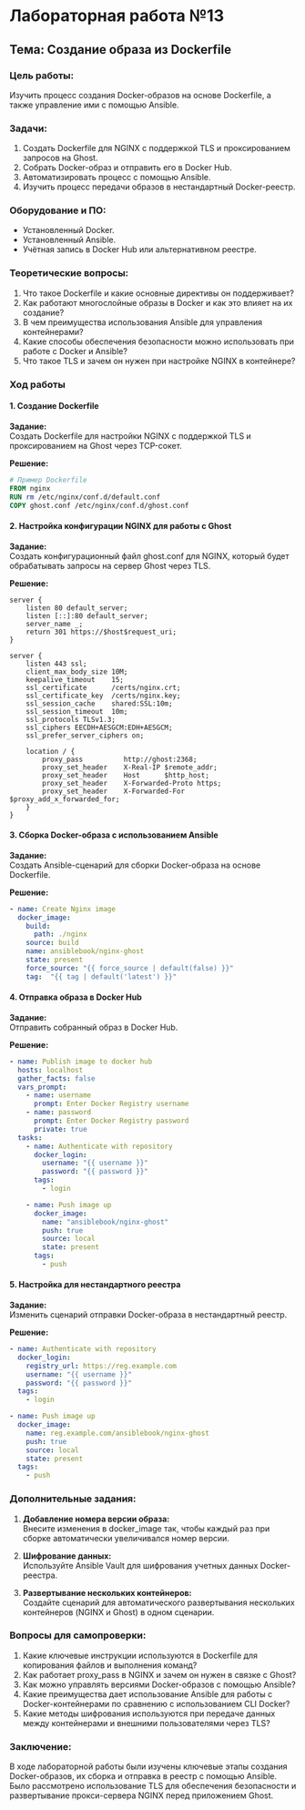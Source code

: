 
# Лабораторная работа №13
## Тема: Создание образа из Dockerfile

### Цель работы:
Изучить процесс создания Docker-образов на основе Dockerfile, а также управление ими с помощью Ansible.

### Задачи:
1. Создать Dockerfile для NGINX с поддержкой TLS и проксированием запросов на Ghost.
2. Собрать Docker-образ и отправить его в Docker Hub.
3. Автоматизировать процесс с помощью Ansible.
4. Изучить процесс передачи образов в нестандартный Docker-реестр.

### Оборудование и ПО:
- Установленный Docker.
- Установленный Ansible.
- Учётная запись в Docker Hub или альтернативном реестре.

### Теоретические вопросы:
1. Что такое Dockerfile и какие основные директивы он поддерживает?
2. Как работают многослойные образы в Docker и как это влияет на их создание?
3. В чем преимущества использования Ansible для управления контейнерами?
4. Какие способы обеспечения безопасности можно использовать при работе с Docker и Ansible?
5. Что такое TLS и зачем он нужен при настройке NGINX в контейнере?

### Ход работы

#### 1. Создание Dockerfile
**Задание:**  
Создать Dockerfile для настройки NGINX с поддержкой TLS и проксированием на Ghost через TCP-сокет.

**Решение:**

```Dockerfile
# Пример Dockerfile
FROM nginx
RUN rm /etc/nginx/conf.d/default.conf
COPY ghost.conf /etc/nginx/conf.d/ghost.conf
```

#### 2. Настройка конфигурации NGINX для работы с Ghost
**Задание:**  
Создать конфигурационный файл ghost.conf для NGINX, который будет обрабатывать запросы на сервер Ghost через TLS.

**Решение:**

```nginx
server {
    listen 80 default_server;
    listen [::]:80 default_server;
    server_name _;
    return 301 https://$host$request_uri;
}

server {
    listen 443 ssl;
    client_max_body_size 10M;
    keepalive_timeout    15;
    ssl_certificate      /certs/nginx.crt;
    ssl_certificate_key  /certs/nginx.key;
    ssl_session_cache    shared:SSL:10m;
    ssl_session_timeout  10m;
    ssl_protocols TLSv1.3;
    ssl_ciphers EECDH+AESGCM:EDH+AESGCM;
    ssl_prefer_server_ciphers on;

    location / {
        proxy_pass          http://ghost:2368;
        proxy_set_header    X-Real-IP $remote_addr;
        proxy_set_header    Host      $http_host;
        proxy_set_header    X-Forwarded-Proto https;
        proxy_set_header    X-Forwarded-For $proxy_add_x_forwarded_for;
    }
}
```

#### 3. Сборка Docker-образа с использованием Ansible
**Задание:**  
Создать Ansible-сценарий для сборки Docker-образа на основе Dockerfile.

**Решение:**

```yaml
- name: Create Nginx image
  docker_image:
    build:
      path: ./nginx
    source: build
    name: ansiblebook/nginx-ghost
    state: present
    force_source: "{{ force_source | default(false) }}"
    tag:  "{{ tag | default('latest') }}"
```

#### 4. Отправка образа в Docker Hub
**Задание:**  
Отправить собранный образ в Docker Hub.

**Решение:**

```yaml
- name: Publish image to docker hub
  hosts: localhost
  gather_facts: false
  vars_prompt:
    - name: username
      prompt: Enter Docker Registry username
    - name: password
      prompt: Enter Docker Registry password
      private: true
  tasks:
    - name: Authenticate with repository
      docker_login:
        username: "{{ username }}"
        password: "{{ password }}"
      tags:
        - login

    - name: Push image up
      docker_image:
        name: "ansiblebook/nginx-ghost"
        push: true
        source: local
        state: present
      tags:
        - push
```

#### 5. Настройка для нестандартного реестра
**Задание:**  
Изменить сценарий отправки Docker-образа в нестандартный реестр.

**Решение:**

```yaml
- name: Authenticate with repository
  docker_login:
    registry_url: https://reg.example.com
    username: "{{ username }}"
    password: "{{ password }}"
  tags:
    - login

- name: Push image up
  docker_image:
    name: reg.example.com/ansiblebook/nginx-ghost
    push: true
    source: local
    state: present
  tags:
    - push
```

### Дополнительные задания:
1. **Добавление номера версии образа:**  
Внесите изменения в docker_image так, чтобы каждый раз при сборке автоматически увеличивался номер версии.

2. **Шифрование данных:**  
Используйте Ansible Vault для шифрования учетных данных Docker-реестра.

3. **Развертывание нескольких контейнеров:**  
Создайте сценарий для автоматического развертывания нескольких контейнеров (NGINX и Ghost) в одном сценарии.

### Вопросы для самопроверки:
1. Какие ключевые инструкции используются в Dockerfile для копирования файлов и выполнения команд?
2. Как работает proxy_pass в NGINX и зачем он нужен в связке с Ghost?
3. Как можно управлять версиями Docker-образов с помощью Ansible?
4. Какие преимущества дает использование Ansible для работы с Docker-контейнерами по сравнению с использованием CLI Docker?
5. Какие методы шифрования используются при передаче данных между контейнерами и внешними пользователями через TLS?

### Заключение:
В ходе лабораторной работы были изучены ключевые этапы создания Docker-образов, их сборка и отправка в реестр с помощью Ansible. Было рассмотрено использование TLS для обеспечения безопасности и развертывание прокси-сервера NGINX перед приложением Ghost.
